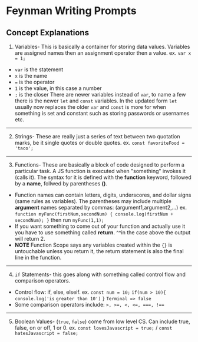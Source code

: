 # Feynman Writing Prompts

## Concept Explanations

1. Variables- This is basically a container for storing data values. Variables are assigned names then an assignment operator then a value. 
ex. `var x = 1;`
* `var` is the statement
* `x` is the name
* `=` is the operator
* `1` is the value, in this case a number
* `;` is the closer 
There are newer variables instead of `var`, to name a few there is the newer `let` and `const` variables. In the updated form `let` usually now replaces the older `var` and `const` is more for when something is set and constant such as storing passwords or usernames etc. 
----
2. Strings- These are really just a series of text between two quotation marks, be it single quotes or double quotes. 
ex. `const favoriteFood = 'taco';`
----
3. Functions- These are basically a block of code designed to perform a particular task. A JS function is executed when "something" invokes it (calls it). The syntax for it is defined with the __function__ keyword, followed by a __name__, follwed by parentheses __()__. 
* Function names can contain letters, digits, underscores, and dollar signs (same rules as variables). The parentheses may include multiple __argument__ names separated by commas: (argument1,argument2,...)
ex. 
`function myFunc(firstNum,secondNum) { console.log(firstNum + secondNum); }`
then run `myFunc(1,1);`
* If you want something to come out of your function and actually use it you have to use something called __return__. ^^in the case above the output will return 2.
* **NOTE** Function Scope says any variables created within the `{}` is untouchable unless you return it, the return statement is also the final line in the function.
----
4. `if` Statements- this goes along with something called control flow and comparison operators.
* Control flow: if, else, elseif.
ex.
`const num = 10;`
`if(num > 10){`
    `console.log('is` `greater than 10')`
`}`
`Terminal => false`
* Some comparison operators include: `>, >=, <, <=, ===, !==`
----
5. Boolean Values- (`true`, `false`) come from low level CS. Can include true, false, on or off, 1 or 0. 
ex. `const lovesJavascript = true;` / `const hatesJavascript = false;`